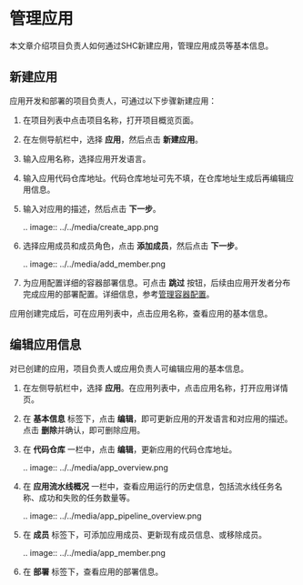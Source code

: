 # 管理应用

本文章介绍项目负责人如何通过SHC新建应用，管理应用成员等基本信息。

## 新建应用<newapp>

应用开发和部署的项目负责人，可通过以下步骤新建应用：

1. 在项目列表中点击项目名称，打开项目概览页面。

2. 在左侧导航栏中，选择 **应用**，然后点击 **新建应用**。

3. 输入应用名称，选择应用开发语言。

4. 输入应用代码仓库地址。代码仓库地址可先不填，在仓库地址生成后再编辑应用信息。

5. 输入对应用的描述，然后点击 **下一步**。

   .. image:: ../../media/create_app.png

6. 选择应用成员和成员角色，点击 **添加成员**，然后点击 **下一步**。

   .. image:: ../../media/add_member.png

7. 为应用配置详细的容器部署信息。可点击 **跳过** 按钮，后续由应用开发者分布完成应用的部署配置。详细信息，参考[管理容器配置](/docs/apaas/zh_CN/latest/howto/container/index.html)。

应用创建完成后，可在应用列表中，点击应用名称，查看应用的基本信息。

## 编辑应用信息

对已创建的应用，项目负责人或应用负责人可编辑应用的基本信息。

1. 在左侧导航栏中，选择 **应用**。在应用列表中，点击应用名称，打开应用详情页。

2. 在 **基本信息** 标签下，点击 **编辑**，即可更新应用的开发语言和对应用的描述。点击 **删除**并确认，即可删除应用。

3. 在 **代码仓库** 一栏中，点击 **编辑**，更新应用的代码仓库地址。

   .. image:: ../../media/app_overview.png

4. 在 **应用流水线概况** 一栏中，查看应用运行的历史信息，包括流水线任务名称、成功和失败的任务数量等。

   .. image:: ../../media/app_pipeline_overview.png

5. 在 **成员** 标签下，可添加应用成员、更新现有成员信息、或移除成员。

   .. image:: ../../media/app_member.png

6. 在 **部署** 标签下，查看应用的部署信息。


<!--end-->
